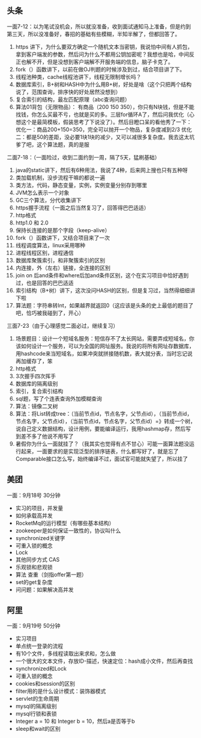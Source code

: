 ## 头条
一面7-12：以为笔试没机会，所以就没准备，收到面试通知马上准备，但是约到第三天，所以没准备好，春招的基础有些模糊，半知半解了，但都回答了。
1. https 讲下，为什么要双方确定一个随机文本当密钥，我说怕中间有人抓包，拿到客户端发的参数，然后问为什么不都用公钥加密呢？我想也是哈，中间反正也解不开，但是没想到客户端解不开服务端的信息，脑子卡克了。
2. fork（）函数讲下，以前在做OJ判题的时候涉及到过，结合项目讲了下。
3. 线程池种类，cache线程池讲下，线程无限制增长吗？
4. 数据库索引，B+树和HASH中为什么用B+树，好处是啥（这个只把两个结构说了，范围查询，排序快的好处居然没想到）
5. 复合索引的结构，最左匹配原理（abc查询问题）
6. 算法01背包（无限物品）： 有商品（200 150 350），你只有N块钱，但是不能找钱，你怎么买最不亏，也就是买的多。三层for循环A了，然后问我优化（心想这个是最简模板，假装思考了下说没了）。然后目瞪口呆的看他秀了一下：优化一：商品200+150=350，完全可以抛开一个物品，复杂度减到2/3 优化二：都是50的差距，没必要1块1块的减少，又可以减很多复杂度。我去这太坑爹了吧，这个算法题，真的是服

二面7-18：（一面险过，收到二面约到一周，隔了5天，猛刷基础）
1. java的static讲下，然后有6种用法，我说了4种，后来网上搜也只有五种呀
2. 类加载机制，没步流程干嘛的都说一遍
3. 类方法，代码，静态变量，实例，实例变量分别存到哪里
4. JVM怎么表示一个对象
5. GC三个算法，分代收集讲下
6. https握手流程（一面之后当然复习了，回答得巴巴适适）
7. http格式
8. http1.0 和 2.0
9. 保持长连接的是那个字段（keep-alive）
10. fork（）函数讲下，又结合项目来了一次
11. 线程调度算法，linux采用哪种
12. 进程线程区别，进程通信
13. 数据库聚簇索引，和非聚簇索引的区别
14. 内连接，外（左右）链接，全连接的区别
15. join on 后and条件和where后加and条件区别，这个在实习项目中恰好遇到过，也是回答的巴巴适适
16. 索引结构（B+树）讲下，这次没问HASH的区别，但是复习过，当然得细细讲下啦
17. 算法题：字符串转Int，如果越界就返回0（这应该是头条的史上最低的题目了吧，恰巧被我碰到了，开心）  

三面7-23（由于心理感觉二面必过，继续复习）
1. 场景题目：设计一个短域名服务：短信存不了太长网站，需要弄成短域名，你该如何设计一个服务，可以为全国的网址服务。我说的将所有网址存数据库，用hashcode来当短域名，如果冲突就拼接随机数，表大就分表，当时忘记说再加缓存了，笨
2. http格式
3. 3次握手四次挥手
4. 数据库的隔离级别
5. 索引，复合索引结构
6. sql题，写了个连表查询外加模糊查询
7. 算法：镜像二叉树
8. 算法：将List转成tree：（当前节点id，节点名字，父节点id），（当前节点id，节点名字，父节点id），（当前节点id，节点名字，父节点id）=》转成一个树，说自己定义数据结构，设计用例，要能编译运行，我用hashmap存，然后写到差不多了他说不用写了
9. 暑假你为什么一面就挂了？（我其实也觉得有点不甘心）可能一面算法题没运行起来，一面要求的是实现泛型的排序链表，什么都写好了，就是忘了Comparable接口怎么写，始终编译不过，面试官可能就失望了，所以挂了

## 美团
一面：9月18号 30分钟
* 实习的项目，并发量
* 如何承载高并发
* RocketMq的运行模型（有哪些基本结构）
* zookeeper是如何保证一致性的，协议叫什么
* synchronized关键字
* 可重入锁的概念
* Lock
* 其他同步方式 CAS
* 乐观锁和悲观锁
* 算法 查重（剑指offer第一题）
* set的get复杂度
* 问问题：如果解决高并发

## 阿里
一面：9月19号 50分钟
* 实习项目
* 单点统一登录的流程
* 有10个文件，多线程读取出来求和，怎么做
* 一个很大的文本文件，存放ID-描述，快速定位：hash成小文件，然后再查找
* synchronized和Lock
* 可重入锁的概念
* cookies和session的区别
* filter用的是什么设计模式：装饰器模式
* servlet的生命周期
* mysql的隔离级别
* mysql行锁和表锁
* Integer a = 10 和 Integer b = 10，然后a是否等于b
* sleep和wait的区别